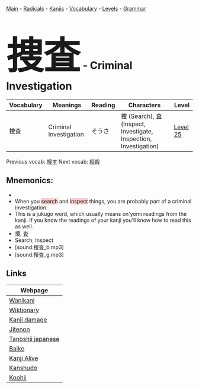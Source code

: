 <style> bigfont {font-size: 100px}</style>
[Main](../README.md) -
[Radicals](../radicals.md) -
[Kanjis](../kanjis.md) -
[Vocabulary](../vocabulary.md) -
[Levels](../levels.md) -
[Grammar](../grammar.md)
# <bigfont> 捜査</bigfont> - Criminal Investigation 

| Vocabulary | Meanings | Reading | Characters | Level |
| --- | --- | --- | --- | --- |
| 捜査 | Criminal Investigation | そうさ |  [捜](../kanjis/捜.md) (Search), [査](../kanjis/査.md) (Inspect, Investigate, Inspection, Investigation) | [Level 25](../levels/wk_level25.md) |

Previous vocab: [捜す](捜す.md) Next vocab: [絞殺](絞殺.md) 

## Mnemonics:

* 
* When you <span style="background-color:#ffcccb"> search</span> and <span style="background-color:#ffcccb"> inspect</span> things, you are probably part of a criminal investigation.
* This is a jukugo word, which usually means on'yomi readings from the kanji. If you know the readings of your kanji you'll know how to read this as well.
* 捜, 査
* Search, Inspect
* [sound:捜査_b.mp3]
* [sound:捜査_g.mp3]


## Links 

| Webpage |
| --- |
| [Wanikani          ](https://www.wanikani.com/kanji/捜査) |
| [Wiktionary        ](https://en.wiktionary.org/wiki/捜査) |
| [Kanji damage      ](http://www.kanjidamage.com/kanji/search?utf8=✓&q=捜査) |
| [Jitenon           ](https://jitenon.com/kanji/捜査) |
| [Tanoshii japanese ](https://www.tanoshiijapanese.com/dictionary/kanji.cfm?k=捜査) |
| [Baike             ](https://baike.baidu.com/item/捜査) |
| [Kanji Alive       ](https://app.kanjialive.com/捜査) |
| [Kanshudo          ](https://www.kanshudo.com/searchmn?q=捜査) |
| [Koohii            ](https://kanji.koohii.com/study/kanji/捜査) |

